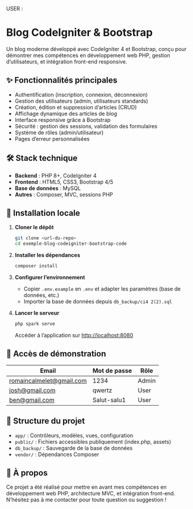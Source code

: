 USER :
# Blog CodeIgniter & Bootstrap

Un blog moderne développé avec CodeIgniter 4 et Bootstrap, conçu pour démontrer mes compétences en développement web PHP, gestion d’utilisateurs, et intégration front-end responsive.

## ✨ Fonctionnalités principales

- Authentification (inscription, connexion, déconnexion)
- Gestion des utilisateurs (admin, utilisateurs standards)
- Création, édition et suppression d’articles (CRUD)
- Affichage dynamique des articles de blog
- Interface responsive grâce à Bootstrap
- Sécurité : gestion des sessions, validation des formulaires
- Système de rôles (admin/utilisateur)
- Pages d’erreur personnalisées

## 🛠️ Stack technique

- **Backend** : PHP 8+, CodeIgniter 4
- **Frontend** : HTML5, CSS3, Bootstrap 4/5
- **Base de données** : MySQL
- **Autres** : Composer, MVC, sessions PHP

## 🚀 Installation locale

1. **Cloner le dépôt**
	```bash
	git clone <url-du-repo>
	cd exemple-blog-codeigniter-bootstrap-code
	```

2. **Installer les dépendances**
	```bash
	composer install
	```

3. **Configurer l’environnement**
	- Copier `.env.example` en `.env` et adapter les paramètres (base de données, etc.)
	- Importer la base de données depuis `db_backup/ci4 2(2).sql`

4. **Lancer le serveur**
	```bash
	php spark serve
	```
	Accéder à l’application sur [http://localhost:8080](http://localhost:8080)

## 👤 Accès de démonstration

| Email                    | Mot de passe | Rôle   |
|--------------------------|--------------|--------|
| romaincalmelet@gmail.com | 1234         | Admin  |
| josh@gmail.com           | qwertz       | User   |
| ben@gmail.com            | Salut-salu1  | User   |


## 📂 Structure du projet

- `app/` : Contrôleurs, modèles, vues, configuration
- `public/` : Fichiers accessibles publiquement (index.php, assets)
- `db_backup/` : Sauvegarde de la base de données
- `vendor/` : Dépendances Composer

## 📝 À propos

Ce projet a été réalisé pour mettre en avant mes compétences en développement web PHP, architecture MVC, et intégration front-end. N’hésitez pas à me contacter pour toute question ou suggestion !